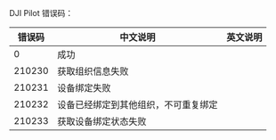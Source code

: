 

DJI Pilot 错误码：

| 错误码 | 中文说明                                                                                      | 英文说明 |
| ------ | --------------------------------------------------------------------------------------------- | -------- |
| 0      | 成功	                                                                                  |          |
| 210230      | 获取组织信息失败                                                                                  |          |
| 210231      | 设备绑定失败	                                                                                  |          |
| 210232	      | 设备已经绑定到其他组织，不可重复绑定		                                                                                  |          |
| 210233	      | 获取设备绑定状态失败		                                                                                  |          |